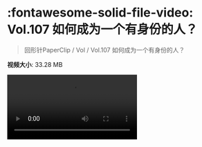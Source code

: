 # :fontawesome-solid-file-video: Vol.107 如何成为一个有身份的人？

> 回形针PaperClip / Vol / Vol.107 如何成为一个有身份的人？

**视频大小**: 33.28 MB

<div class="video"><video src="https://file.hsyhx.top/archive/回形针PaperClip/Vol/Vol.107 如何成为一个有身份的人？.mp4" controls preload>🤔 您的浏览器不支持 video 标签</video></div>